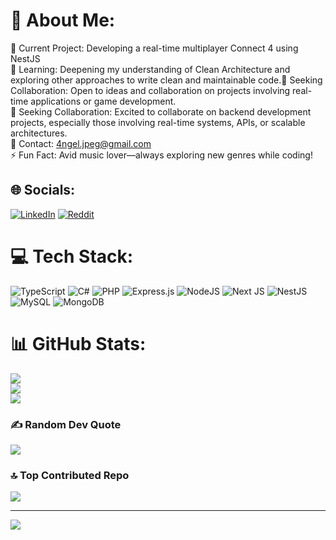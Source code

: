 # 💫 About Me:
🔭 Current Project: Developing a real-time multiplayer Connect 4  using NestJS<br>🌱 Learning: Deepening my understanding of Clean Architecture and exploring other approaches to write clean and maintainable code.🤝 Seeking Collaboration: Open to ideas and collaboration on projects involving real-time applications or game development.<br>🤝 Seeking Collaboration: Excited to collaborate on backend development projects, especially those involving real-time systems, APIs, or scalable architectures.<br>💬 Contact: 4ngel.jpeg@gmail.com<br>⚡ Fun Fact: Avid music lover—always exploring new genres while coding!


## 🌐 Socials:
[![LinkedIn](https://img.shields.io/badge/LinkedIn-%230077B5.svg?logo=linkedin&logoColor=white)](https://linkedin.com/in/angeljpeg/) [![Reddit](https://img.shields.io/badge/Reddit-%23FF4500.svg?logo=Reddit&logoColor=white)](https://reddit.com/user/Pretty_Ad_2794/) 

# 💻 Tech Stack:
![TypeScript](https://img.shields.io/badge/typescript-%23007ACC.svg?style=flat&logo=typescript&logoColor=white) ![C#](https://img.shields.io/badge/c%23-%23239120.svg?style=flat&logo=csharp&logoColor=white) ![PHP](https://img.shields.io/badge/php-%23777BB4.svg?style=flat&logo=php&logoColor=white) ![Express.js](https://img.shields.io/badge/express.js-%23404d59.svg?style=flat&logo=express&logoColor=%2361DAFB) ![NodeJS](https://img.shields.io/badge/node.js-6DA55F?style=flat&logo=node.js&logoColor=white) ![Next JS](https://img.shields.io/badge/Next-black?style=flat&logo=next.js&logoColor=white) ![NestJS](https://img.shields.io/badge/nestjs-%23E0234E.svg?style=flat&logo=nestjs&logoColor=white) ![MySQL](https://img.shields.io/badge/mysql-4479A1.svg?style=flat&logo=mysql&logoColor=white) ![MongoDB](https://img.shields.io/badge/MongoDB-%234ea94b.svg?style=flat&logo=mongodb&logoColor=white) 
# 📊 GitHub Stats:
![](https://github-readme-stats.vercel.app/api?username=angeljpeg&theme=rose_pine&hide_border=false&include_all_commits=false&count_private=false)<br/>
![](https://github-readme-streak-stats.herokuapp.com/?user=angeljpeg&theme=rose_pine&hide_border=false)<br/>
![](https://github-readme-stats.vercel.app/api/top-langs/?username=angeljpeg&theme=rose_pine&hide_border=false&include_all_commits=false&count_private=false&layout=compact)

### ✍️ Random Dev Quote
![](https://quotes-github-readme.vercel.app/api?type=horizontal&theme=tokyonight)

### 🔝 Top Contributed Repo
![](https://github-contributor-stats.vercel.app/api?username=angeljpeg&limit=5&theme=rose_pine&combine_all_yearly_contributions=true)

---
[![](https://visitcount.itsvg.in/api?id=angeljpeg&icon=2&color=10)](https://visitcount.itsvg.in)

<!-- Proudly created with GPRM ( https://gprm.itsvg.in ) -->
